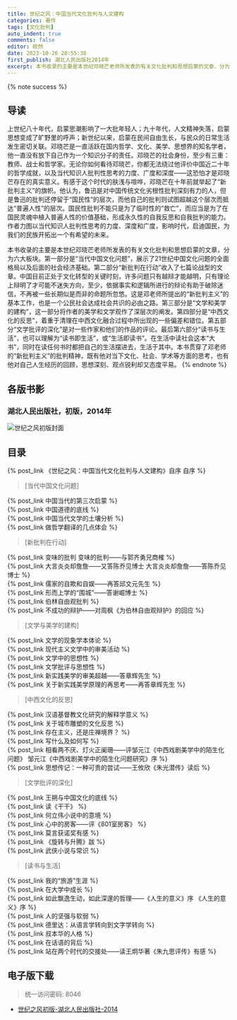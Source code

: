 ```yaml
---
title: 世纪之风：中国当代文化批判与人文建构
categories: 著作
tags: [文化批判]
auto_indent: true
comments: false
editor: 皎然
date: 2023-10-26 20:55:38
first_publish: 湖北人民出版社2014年
excerpt: 本书收录的主要是本世纪邓晓芒老师所发表的有关文化批判和思想启蒙的文章，分为六大板块。第一部分是“当代中国文化问题”，展示了21世纪中国文化问题的全面格局以及后面的社会经济基础。第二部分“新批判在行动”收入了七篇论战型的文章。中国目前正处于文化转型的关键时刻，许多问题只有越辩才能越明，只有理论上辩明了才可能不迷失方向，至少，依据事实和逻辑所进行的辩论有助于破除迷信，不再被一些长期似是而非的命题所忽悠。这是邓老师所提出的“新批判主义”的基本工作，也是一个公民社会达成社会共识的必由之路。第三部分是“文学和美学的建构”，这一部分将作者的美学和文学观作了深层次的阐发。第四部分是“中西文化的反思”，着重于清理在中西文化融合过程中所出现的一些偏差和错位。第五部分“文学批评的深化”是对一些作家和他们的作品的评论。最后第六部分“读书与生活”，也可以理解为“读书即生活”，或“生活即读书”。在生活中读社会这本“大书”，同时在读任何书时都把自己的生活摆进去，生活于其中。本书贯穿了邓老师的“新批判主义”的批判精神，既有他对当下文化、社会、学术等方面的思考，也有他对自己人生经历的回顾，思想深刻、观点锐利却又态度平易。
---
```

{% note success %}
## 导读
上世纪八十年代，启蒙思潮影响了一大批年轻人；九十年代，人文精神失落，启蒙思想变成了旷野里的呼声；新世纪以来，启蒙在民间自由生长，与民众的日常生活发生密切关联。邓晓芒是一直活跃在国内哲学、文化、美学、思想界的知名学者，他一直没有放下自己作为一个知识分子的责任。邓晓芒的社会身份，至少有三重：教师、战士和哲学家。无论你如何看待邓晓芒，你都无法绕过他评价中国近二十年的哲学成就，以及当代知识人批判性思考的力度、广度和深度——这恐怕才是邓晓芒存在的真实意义。有感于这个时代的肤浅与喧哗，邓晓芒在十年前就举起了“新批判主义”的旗帜。他认为，鲁迅是对中国传统文化劣根性批判深刻有力的人，但是鲁迅的批判还停留于“国民性”的层次，而他自己的批判则试图超越这个层次而抵达“普遍人性”的层次。国民性批判不能只是为了临时性的“救亡”，而应当是为了在国民灵魂中植入普遍人性的价值基础，形成永久性的自我反思和自我批判的能力。作者力图以当代知识人批判性思考的力度、深度和广度，影响时代，启迪国民，为我们的民族开拓出一个有希望的未来。

本书收录的主要是本世纪邓晓芒老师所发表的有关文化批判和思想启蒙的文章，分为六大板块。第一部分是“当代中国文化问题”，展示了21世纪中国文化问题的全面格局以及后面的社会经济基础。第二部分“新批判在行动”收入了七篇论战型的文章。中国目前正处于文化转型的关键时刻，许多问题只有越辩才能越明，只有理论上辩明了才可能不迷失方向，至少，依据事实和逻辑所进行的辩论有助于破除迷信，不再被一些长期似是而非的命题所忽悠。这是邓老师所提出的“新批判主义”的基本工作，也是一个公民社会达成社会共识的必由之路。第三部分是“文学和美学的建构”，这一部分将作者的美学和文学观作了深层次的阐发。第四部分是“中西文化的反思”，着重于清理在中西文化融合过程中所出现的一些偏差和错位。第五部分“文学批评的深化”是对一些作家和他们的作品的评论。最后第六部分“读书与生活”，也可以理解为“读书即生活”，或“生活即读书”。在生活中读社会这本“大书”，同时在读任何书时都把自己的生活摆进去，生活于其中。本书贯穿了邓老师的“新批判主义”的批判精神，既有他对当下文化、社会、学术等方面的思考，也有他对自己人生经历的回顾，思想深刻、观点锐利却又态度平易。
{% endnote %}
## 各版书影
### 湖北人民出版社，初版，2014年
![世纪之风初版封面](/images/世纪之风初版封面.png)

## 目录
{% post_link 《世纪之风：中国当代文化批判与人文建构》自序 自序 %}<br/>
> [当代中国文化问题]

{% post_link 中国当代的第三次启蒙 %}<br/>
{% post_link 中国道德的底线 %}<br/>
{% post_link 中国当代文学的土壤分析 %}<br/>
{% post_link 做哲学翻译的几点体会 %}<br/>
> [新批判在行动]

{% post_link 变味的批判 变味的批判——与郭齐勇兄商榷 %}<br/>
{% post_link 大言炎炎却詹詹——又答陈乔见博士 大言炎炎却詹詹——答陈乔见博士 %}<br/>
{% post_link 儒家的自欺和自娱——再答邱文元先生 %}<br/>
{% post_link 形而上学的“围城”——答谢崛博士 %}<br/>
{% post_link 伯林自由观批判 %}<br/>
{% post_link 不成功的辩护——对周枫《为伯林自由观辩护》的回应 %}<br/>
> [文学与美学的建构]

{% post_link 文学的现象学本体论 %}<br/>
{% post_link 现代主义文学中的审美活动 %}<br/>
{% post_link 文学中的思想性 %}<br/>
{% post_link 文学批评与思想性 %}<br/>
{% post_link 新实践美学的审美超越——答章辉先生 %}<br/>
{% post_link 关于新实践美学原理的再思考——再答章辉先生 %}<br/>
> [中西文化的反思]

{% post_link 汉语基督教文化研究的解释学意义 %}<br/>
{% post_link 关于城市雕塑的文化反思 %}<br/>
{% post_link 存在主义，还是庄禅境界？ %}<br/>
{% post_link 写什么及如何写 %}<br/>
{% post_link 相看两不厌、灯火正阑珊——评邹元江《中西戏剧美学中的陌生化问题》 邹元江《中西戏剧美学中的陌生化问题研究》序 %}<br/>
{% post_link 思想传记：一种可贵的尝试——王攸欣《朱光潜传》读后 %}<br/>
> [文学批评的深化]

{% post_link 王朔与中国文化的底线 %}<br/>
{% post_link 读《干干》 %}<br/>
{% post_link 何立伟小说中的意境 %}<br/>
{% post_link 心中的房客——评《801室房客》 %}<br/>
{% post_link 莫言获诺奖有感 %}<br/>
{% post_link 《旋转与升腾》跋 %}<br/>
{% post_link 武侠小说与常识 %}<br/>
> [读书与生活]

{% post_link 我的“旅游”生涯 %}<br/>
{% post_link 在大学中成长 %}<br/>
{% post_link 如此飘逸生动，如此深邃的哲理——《人生的意义》序 《人生的意义》序 %}<br/>
{% post_link 人的坚强与软弱 %}<br/>
{% post_link 德里达：从语言学转向到文字学转向 %}<br/>
{% post_link 叔本华的人格 %}<br/>
{% post_link 在话语的背后 %}<br/>
{% post_link 站在两个时代的交接处——读王炯华著《朱九思评传》有感 %}<br/>
## 电子版下载
> 统一访问密码: 8046

- [世纪之风初版-湖北人民出版社-2014](https://url92.ctfile.com/f/21466692-964064220-ea77fe?p=8046)
